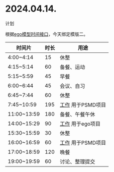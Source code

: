 # 2024.04.14.

计划

根据[ego模型时间接口](https://gitee.com/hyg/blog/blob/master/timeflow.md)，今天绑定模版二。

| 时间片 | 时长 | 用途 |
| --- | --- | --- |
| 4:00~4:14 | 15 | 休整 |
| 4:15~5:14 | 60 | 备餐、运动 |
| 5:15~5:59 | 45 | 早餐 |
| 6:00~6:44 | 45 | 会议、自习 |
| 6:45~7:44 | 60 | 休整  |
| 7:45~10:59 | 195 | [工作](http://simp.ly/p/3GXNTh) 用于PSMD项目|
| 11:00~13:59 | 180 | 备餐、午餐午休 |
| 14:00~15:29 | 90 | [工作](http://simp.ly/p/lsBYG9) 用于ego项目|
| 15:30~15:59 | 30 | 休整 |
| 16:00~16:59 | 60 | [工作](http://simp.ly/p/MpcbHD) 用于PSMD项目|
| 17:00~18:59 | 120 | 晚餐 |
| 19:00~19:59 | 60 | 讨论、整理提交 |